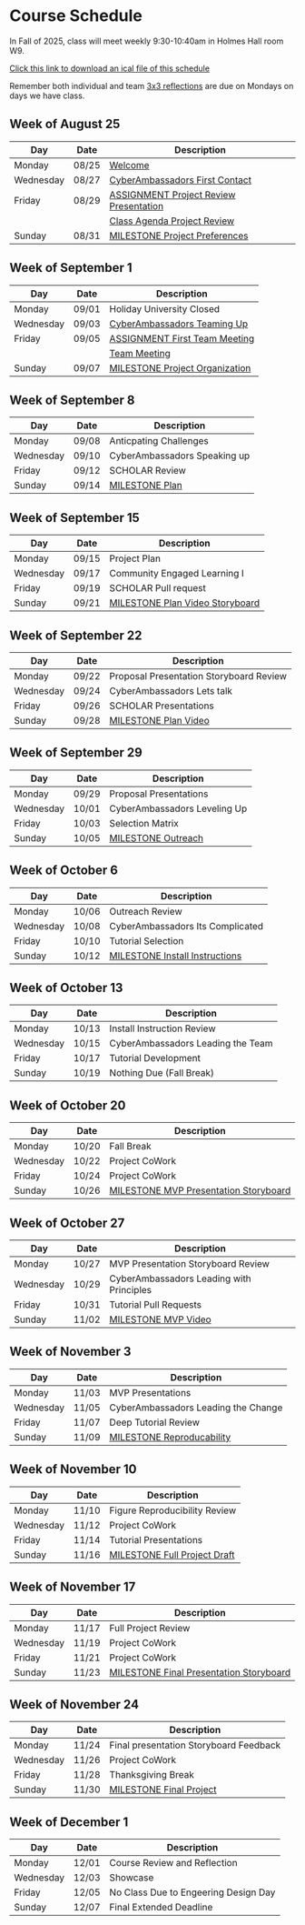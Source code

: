 # Course Schedule  

In Fall of 2025, class will meet weekly 9:30-10:40am in Holmes Hall room W9.

[Click this link to download an ical file of this schedule](./CMSE495_FALL_2025_Calendar.ics)

Remember both individual and team [3x3 reflections](Weekly-3x3) are due on Mondays on days we have class.


## Week of August 25

| Day | Date | Description |
|------|---------|------------|
| Monday | 08/25 |  [Welcome](0825-Welcome) |
| Wednesday | 08/27 |  [CyberAmbassadors First Contact](0827-CyberAmbassadors_First_Contact) |
| Friday | 08/29 |  [ASSIGNMENT Project Review Presentation](0829-ASSIGNMENT_Project_Review_Presentation) |
|  |  |  [Class Agenda Project Review](0829-Class_Agenda_Project_Review) |
| Sunday | 08/31 |  [MILESTONE Project Preferences](0831-MILESTONE_Project_Preferences) |

## Week of September 1

| Day | Date | Description |
|------|---------|------------|
| Monday | 09/01 | Holiday University Closed |
| Wednesday | 09/03 |  [CyberAmbassadors Teaming Up](0903-CyberAmbassadors_Teaming_Up) |
| Friday | 09/05 |  [ASSIGNMENT First Team Meeting](0905-ASSIGNMENT_First_Team_Meeting) |
|  |  |  [Team Meeting](0905-Team_Meeting) |
| Sunday | 09/07 |  [MILESTONE Project Organization](0907-MILESTONE_Project_Organization) |

## Week of September 8

| Day | Date | Description |
|------|---------|------------|
| Monday | 09/08 | Anticpating Challenges |
| Wednesday | 09/10 | CyberAmbassadors Speaking up |
| Friday | 09/12 | SCHOLAR Review |
| Sunday | 09/14 |  [MILESTONE Plan](0914-MILESTONE_Plan) |

## Week of September 15

| Day | Date | Description |
|------|---------|------------|
| Monday | 09/15 | Project Plan |
| Wednesday | 09/17 | Community Engaged Learning I |
| Friday | 09/19 | SCHOLAR Pull request |
| Sunday | 09/21 |  [MILESTONE Plan Video Storyboard](0921-MILESTONE_Plan_Video_Storyboard) |

## Week of September 22

| Day | Date | Description |
|------|---------|------------|
| Monday | 09/22 | Proposal Presentation Storyboard Review |
| Wednesday | 09/24 | CyberAmbassadors Lets talk |
| Friday | 09/26 | SCHOLAR Presentations |
| Sunday | 09/28 |  [MILESTONE Plan Video](0928-MILESTONE_Plan_Video) |

## Week of September 29

| Day | Date | Description |
|------|---------|------------|
| Monday | 09/29 | Proposal Presentations |
| Wednesday | 10/01 | CyberAmbassadors Leveling Up |
| Friday | 10/03 | Selection Matrix |
| Sunday | 10/05 |  [MILESTONE Outreach](1005-MILESTONE_Outreach) |

## Week of October 6

| Day | Date | Description |
|------|---------|------------|
| Monday | 10/06 | Outreach Review |
| Wednesday | 10/08 | CyberAmbassadors Its Complicated |
| Friday | 10/10 | Tutorial Selection |
| Sunday | 10/12 |  [MILESTONE Install Instructions](1012-MILESTONE_Install_Instructions) |

## Week of October 13

| Day | Date | Description |
|------|---------|------------|
| Monday | 10/13 | Install Instruction Review |
| Wednesday | 10/15 | CyberAmbassadors Leading the Team |
| Friday | 10/17 | Tutorial Development |
| Sunday | 10/19 | Nothing Due (Fall Break) |

## Week of October 20

| Day | Date | Description |
|------|---------|------------|
| Monday | 10/20 | Fall Break |
| Wednesday | 10/22 | Project CoWork |
| Friday | 10/24 | Project CoWork |
| Sunday | 10/26 |  [MILESTONE MVP Presentation Storyboard](1026-MILESTONE_MVP_Presentation_Storyboard) |

## Week of October 27

| Day | Date | Description |
|------|---------|------------|
| Monday | 10/27 | MVP Presentation Storyboard Review |
| Wednesday | 10/29 | CyberAmbassadors Leading with Principles |
| Friday | 10/31 | Tutorial Pull Requests |
| Sunday | 11/02 |  [MILESTONE MVP Video](1102-MILESTONE_MVP_Video) |

## Week of November 3

| Day | Date | Description |
|------|---------|------------|
| Monday | 11/03 | MVP Presentations |
| Wednesday | 11/05 | CyberAmbassadors Leading the Change |
| Friday | 11/07 | Deep Tutorial Review |
| Sunday | 11/09 |  [MILESTONE Reproducability](1109-MILESTONE_Reproducability) |

## Week of November 10

| Day | Date | Description |
|------|---------|------------|
| Monday | 11/10 | Figure Reproducibility Review |
| Wednesday | 11/12 | Project CoWork |
| Friday | 11/14 | Tutorial Presentations |
| Sunday | 11/16 |  [MILESTONE Full Project Draft](1116-MILESTONE_Full_Project_Draft) |

## Week of November 17

| Day | Date | Description |
|------|---------|------------|
| Monday | 11/17 | Full Project Review |
| Wednesday | 11/19 | Project CoWork |
| Friday | 11/21 | Project CoWork |
| Sunday | 11/23 |  [MILESTONE Final Presentation Storyboard](1123-MILESTONE_Final_Presentation_Storyboard) |

## Week of November 24

| Day | Date | Description |
|------|---------|------------|
| Monday | 11/24 | Final presentation Storyboard Feedback |
| Wednesday | 11/26 | Project CoWork |
| Friday | 11/28 | Thanksgiving Break |
| Sunday | 11/30 |  [MILESTONE Final Project](1130-MILESTONE_Final_Project) |

## Week of December 1

| Day | Date | Description |
|------|---------|------------|
| Monday | 12/01 | Course Review and Reflection |
| Wednesday | 12/03 | Showcase |
| Friday | 12/05 | No Class Due to Engeering Design Day |
| Sunday | 12/07 | Final Extended Deadline |

